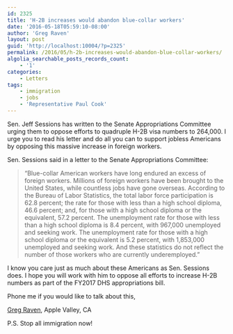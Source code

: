 ```yaml
---
id: 2325
title: 'H-2B increases would abandon blue-collar workers'
date: '2016-05-18T05:59:10-08:00'
author: 'Greg Raven'
layout: post
guid: 'http://localhost:10004/?p=2325'
permalink: /2016/05/h-2b-increases-would-abandon-blue-collar-workers/
algolia_searchable_posts_records_count:
    - '1'
categories:
    - Letters
tags:
    - immigration
    - jobs
    - 'Representative Paul Cook'
---
```


Sen. Jeff Sessions has written to the Senate Appropriations Committee urging them to oppose efforts to quadruple H-2B visa numbers to 264,000. I urge you to read his letter and do all you can to support jobless Americans by opposing this massive increase in foreign workers.

Sen. Sessions said in a letter to the Senate Appropriations Committee:

> “Blue-collar American workers have long endured an excess of foreign workers. Millions of foreign workers have been brought to the United States, while countless jobs have gone overseas. According to the Bureau of Labor Statistics, the total labor force participation is 62.8 percent; the rate for those with less than a high school diploma, 46.6 percent; and, for those with a high school diploma or the equivalent, 57.2 percent. The unemployment rate for those with less than a high school diploma is 8.4 percent, with 967,000 unemployed and seeking work. The unemployment rate for those with a high school diploma or the equivalent is 5.2 percent, with 1,853,000 unemployed and seeking work. And these statistics do not reflect the number of those workers who are currently underemployed.”

I know you care just as much about these Americans as Sen. Sessions does. I hope you will work with him to oppose all efforts to increase H-2B numbers as part of the FY2017 DHS appropriations bill.

Phone me if you would like to talk about this,

[Greg Raven](https://www.gregraven.org/), Apple Valley, CA

P.S. Stop all immigration now!